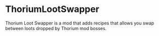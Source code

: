 # ThoriumLootSwapper
Thorium Loot Swapper is a mod that adds recipes that allows you swap between loots dropped by Thorium mod bosses.
